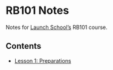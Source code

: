 # RB101 Notes

Notes for [Launch School’s](https://launchschool.com) RB101 course.

## Contents
* [Lesson 1: Preparations](lesson_1_notes.md)
